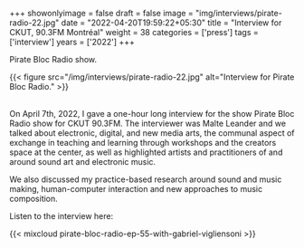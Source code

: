 +++
showonlyimage = false
draft = false
image = "img/interviews/pirate-radio-22.jpg"
date = "2022-04-20T19:59:22+05:30"
title = "Interview for CKUT, 90.3FM Montréal"
weight = 38
categories = ['press']
tags = ['interview']
years = ['2022']
+++

Pirate Bloc Radio show.


<!--more-->

{{< figure src="/img/interviews/pirate-radio-22.jpg" alt="Interview for Pirate Bloc Radio." >}}
<br><br>

On April 7th, 2022, I gave a one-hour long interview for the show Pirate Bloc Radio show for CKUT 90.3FM. The interviewer was Malte Leander and we talked about electronic, digital, and new media arts, the communal aspect of exchange in teaching and learning through workshops and the creators space at the center, as well as highlighted artists and practitioners of and around sound art and electronic music.



We also discussed my practice-based research around sound and music making, human-computer interaction and new approaches to music composition.

Listen to the interview here:

{{< mixcloud pirate-bloc-radio-ep-55-with-gabriel-vigliensoni >}}